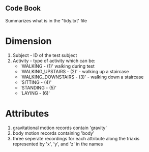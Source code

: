 ## Code Book

Summarizes what is in the "tidy.txt' file

# Dimension
1. Subject - ID of the test subject
2. Activity - type of activity which can be:
     * 'WALKING - (1)' walking during test
     * 'WALKING_UPSTAIRS - (2)' - walking up a staircase
     * 'WALKING_DOWNSTAIRS - (3)' - walking down a staircase
     * 'SITTING - (4)'
     * 'STANDING - (5)'
     * 'LAYING - (6)'
     
# Attributes
1. gravitational motion records contain 'gravity'
2. body  motion records containing 'body'
3. three seperate recordings for each attribute
   along the triaxis represented by 'x', 'y', and 'z'
   in the names